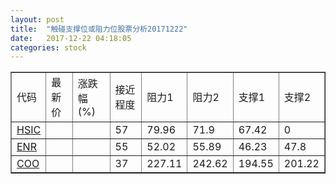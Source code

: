 ```yaml
---
layout: post
title:  "触碰支撑位或阻力位股票分析20171222"
date:   2017-12-22 04:18:05
categories: stock
---
```

<script type="text/javascript">
var stockList = []
stockList.push('gb_hsic');
stockList.push('gb_enr');
stockList.push('gb_coo');
</script>
<table border="1">
 <tr>
 <td>代码</td>
 <td>最新价</td>
 <td>涨跌幅(%)</td>
 <td>接近程度</td>
 <td>阻力1</td>
 <td>阻力2</td>
 <td>支撑1</td>
 <td>支撑2</td>
</tr>
  <tr id="hsic" class="red">
  <td><a href="http://stock.finance.sina.com.cn/usstock/quotes/HSIC.html" target="_blank">HSIC</a></td><td></td><td></td><td>57</td><td>79.96</td><td>71.9</td><td>67.42</td><td>0</td></tr>
  <tr id="enr" class="green">
  <td><a href="http://stock.finance.sina.com.cn/usstock/quotes/ENR.html" target="_blank">ENR</a></td><td></td><td></td><td>55</td><td>52.02</td><td>55.89</td><td>46.23</td><td>47.8</td></tr>
  <tr id="coo" class="red">
  <td><a href="http://stock.finance.sina.com.cn/usstock/quotes/COO.html" target="_blank">COO</a></td><td></td><td></td><td>37</td><td>227.11</td><td>242.62</td><td>194.55</td><td>201.22</td></tr>
</table>

